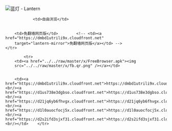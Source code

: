 

<img src="../../raw/master/x/8e0a2b81.c82003be.LanternYellow2.png" alt="蓝灯 - Lantern"/>
<table>
    <tr>
                
                <td>自由浏览</td>
        
        
        <td>免翻墙网页版</td>        <!-- <td><a href="https://dmbd1utrili9x.cloudfront.net"
        target="lantern-mirror">免翻墙网页版</a></td> -->
    </tr>
    
            <tr>
        <td><a href="../../raw/master/x/FreeBrowser.apk"><img
        src="../../raw/master/x/fb.qr.png" /></a></td>

        
        <td><a href="https://dmbd1utrili9x.cloudfront.net">https://dmbd1utrili9x.cloudfront.net</a><br/><a href="https://d1us738e3dgbso.cloudfront.net">https://d1us738e3dgbso.cloudfront.net</a><br/><a href="https://d21jq6yb6fhvgx.cloudfront.net">https://d21jq6yb6fhvgx.cloudfront.net</a><br/><a href="https://d1l0auocfocj5x.cloudfront.net">https://d1l0auocfocj5x.cloudfront.net</a><br/><a href="https://d2s2ifd3sjxf31.cloudfront.net">https://d2s2ifd3sjxf31.cloudfront.net</a><br/></td>    </tr>
</table>
